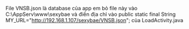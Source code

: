 File VNSB.json là database của app
em bỏ file này vào C:\AppServ\www\sexybae 
  và điền địa chỉ vào 
  public static final String MY_URL="http://192.168.1.107/sexybae/VNSB.json";
  của  LoadActivity.java

